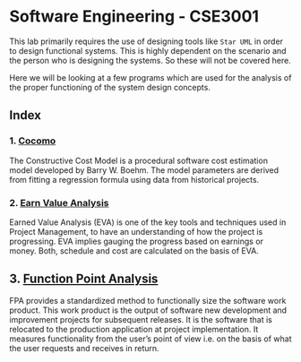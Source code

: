 # Software Engineering - CSE3001


This lab primarily requires the use of designing tools like `Star UML` in order to design functional systems. This is highly dependent on the scenario and the person who is designing the systems. So these will not be covered here.

Here we will be looking at a few programs which are used for the analysis of the proper functioning of the system design concepts.


## Index

### 1. [Cocomo](./Cocomo_Lab_1)

The Constructive Cost Model is a procedural software cost estimation model developed by Barry W. Boehm. The model parameters are derived from fitting a regression formula using data from historical projects.


### 2. [Earn Value Analysis](./EVA_Lab_2)

Earned Value Analysis (EVA) is one of the key tools and techniques used in Project Management, to have an understanding of how the project is progressing. EVA implies gauging the progress based on earnings or money. Both, schedule and cost are calculated on the basis of EVA.


## 3. [Function Point Analysis](./FPA_Lab_3)

FPA provides a standardized method to functionally size the software work product. This work product is the output of software new development and improvement projects for subsequent releases. It is the software that is relocated to the production application at project implementation. It measures functionality from the user’s point of view i.e. on the basis of what the user requests and receives in return.
